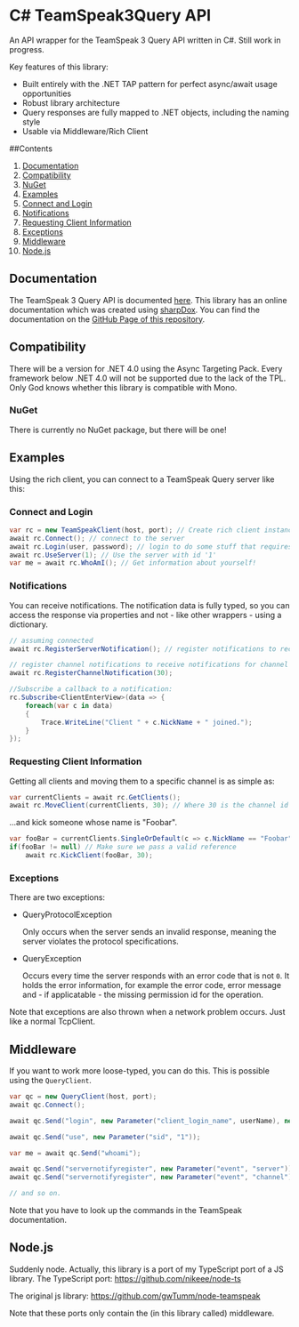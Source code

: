 C# TeamSpeak3Query API
======================

An API wrapper for the TeamSpeak 3 Query API written in C#. Still work in progress.

Key features of this library:
- Built entirely with the .NET TAP pattern for perfect async/await usage opportunities
- Robust library architecture
- Query responses are fully mapped to .NET objects, including the naming style
- Usable via Middleware/Rich Client

##Contents
1. [Documentation](#documentation)
2. [Compatibility](#compatibility)
  1. [NuGet](#nuget)
3. [Examples](#examples)
  1. [Connect and Login](#connect-and-login)
  2. [Notifications](#notifications)
  3. [Requesting Client Information](#requesting-client-information)
  4. [Exceptions](#exceptions)
4. [Middleware](#middleware)
5. [Node.js](#nodejs)

## Documentation

The TeamSpeak 3 Query API is documented [here](http://media.teamspeak.com/ts3_literature/TeamSpeak%203%20Server%20Query%20Manual.pdf).
This library has an online documentation which was created using [sharpDox](http://sharpdox.de). You can find the documentation on the [GitHub Page of this repository](https://nikeee.github.io/TeamSpeak3QueryAPI).

## Compatibility
There will be a version for .NET 4.0 using the Async Targeting Pack.
Every framework below .NET 4.0 will not be supported due to the lack of the TPL.
Only God knows whether this library is compatible with Mono.

### NuGet
There is currently no NuGet package, but there will be one!

## Examples
Using the rich client, you can connect to a TeamSpeak Query server like this:
### Connect and Login

```C#
var rc = new TeamSpeakClient(host, port); // Create rich client instance
await rc.Connect(); // connect to the server
await rc.Login(user, password); // login to do some stuff that requires permission
await rc.UseServer(1); // Use the server with id '1'
var me = await rc.WhoAmI(); // Get information about yourself!
```

### Notifications
You can receive notifications. The notification data is fully typed, so you can access the response via properties and not - like other wrappers - using a dictionary.

```C#
// assuming connected
await rc.RegisterServerNotification(); // register notifications to receive server notifications

// register channel notifications to receive notifications for channel with id '30'
await rc.RegisterChannelNotification(30);

//Subscribe a callback to a notification:
rc.Subscribe<ClientEnterView>(data => {
    foreach(var c in data)
    {
        Trace.WriteLine("Client " + c.NickName + " joined.");
    }
});
```

### Requesting Client Information
Getting all clients and moving them to a specific channel is as simple as:

```C#
var currentClients = await rc.GetClients();
await rc.MoveClient(currentClients, 30); // Where 30 is the channel id
```
...and kick someone whose name is "Foobar".

```C#
var fooBar = currentClients.SingleOrDefault(c => c.NickName == "Foobar"); // Using linq to find our dude
if(fooBar != null) // Make sure we pass a valid reference
    await rc.KickClient(fooBar, 30);
```

### Exceptions
There are two exceptions:
- QueryProtocolException

    Only occurs when the server sends an invalid response, meaning the server violates the protocol specifications.
- QueryException

    Occurs every time the server responds with an error code that is not `0`. It holds the error information, for example the error code, error message and - if applicatable - the missing permission id for the operation.

Note that exceptions are also thrown when a network problem occurs. Just like a normal TcpClient.

## Middleware
If you want to work more loose-typed, you can do this. This is possible using the `QueryClient`.

```C#
var qc = new QueryClient(host, port);
await qc.Connect();

await qc.Send("login", new Parameter("client_login_name", userName), new Parameter("client_login_password", password));

await qc.Send("use", new Parameter("sid", "1"));

var me = await qc.Send("whoami");

await qc.Send("servernotifyregister", new Parameter("event", "server"));
await qc.Send("servernotifyregister", new Parameter("event", "channel"), new Parameter("id", channelId));

// and so on.
```
Note that you have to look up the commands in the TeamSpeak documentation.

## Node.js
Suddenly node.
Actually, this library is a port of my TypeScript port of a JS library.
The TypeScript port:
https://github.com/nikeee/node-ts

The original js library:
https://github.com/gwTumm/node-teamspeak

Note that these ports only contain the (in this library called) middleware.
